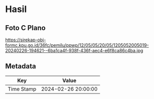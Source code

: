 # Hasil

## Foto C Plano

https://sirekap-obj-formc.kpu.go.id/36fc/pemilu/ppwp/12/05/05/20/05/1205052005019-20240226-194621--6ba1ca4f-938f-436f-aec4-e6f8ca86c4ba.jpg


## Metadata

| Key        | Value               |
| ---------- | ------------------- |
| Time Stamp | 2024-02-26 20:00:00 |



